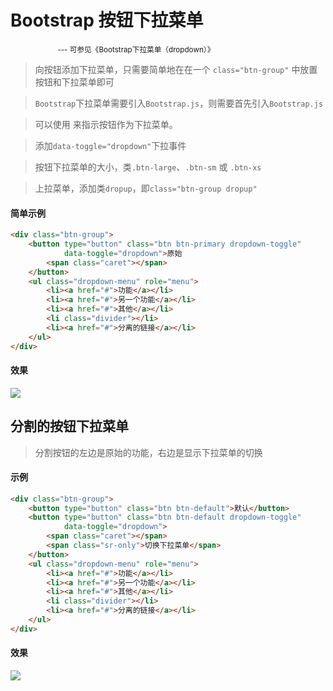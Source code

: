 # Bootstrap 按钮下拉菜单

<small>&nbsp;&nbsp;&nbsp;&nbsp;&nbsp;&nbsp;&nbsp;&nbsp;&nbsp;&nbsp;&nbsp;&nbsp;&nbsp;&nbsp;&nbsp;&nbsp;&nbsp;&nbsp;&nbsp;&nbsp;&nbsp;&nbsp;&nbsp;--- 可参见《Bootstrap下拉菜单（dropdown）》</small>

> 向按钮添加下拉菜单，只需要简单地在在一个 `class="btn-group"` 中放置按钮和下拉菜单即可

> `Bootstrap`下拉菜单需要引入`Bootstrap.js`，则需要首先引入`Bootstrap.js`

> 可以使用 <span class="caret"></span> 来指示按钮作为下拉菜单。

> 添加`data-toggle="dropdown"`下拉事件

> 按钮下拉菜单的大小，类`.btn-large`、`.btn-sm` 或 `.btn-xs`

> 上拉菜单，添加类`dropup`，即`class="btn-group dropup"`

#### 简单示例
```html
<div class="btn-group">
    <button type="button" class="btn btn-primary dropdown-toggle"
            data-toggle="dropdown">原始
        <span class="caret"></span>
    </button>
    <ul class="dropdown-menu" role="menu">
        <li><a href="#">功能</a></li>
        <li><a href="#">另一个功能</a></li>
        <li><a href="#">其他</a></li>
        <li class="divider"></li>
        <li><a href="#">分离的链接</a></li>
    </ul>
</div>
```
#### 效果
![](https://i.imgur.com/EiDhbpT.png)
<!--<img src="example_image/btn-dropdown.png" alt="按钮下拉菜单简单效果">-->

## 分割的按钮下拉菜单

> 分割按钮的左边是原始的功能，右边是显示下拉菜单的切换

#### 示例
```html
<div class="btn-group">
    <button type="button" class="btn btn-default">默认</button>
    <button type="button" class="btn btn-default dropdown-toggle"
            data-toggle="dropdown">
        <span class="caret"></span>
        <span class="sr-only">切换下拉菜单</span>
    </button>
    <ul class="dropdown-menu" role="menu">
        <li><a href="#">功能</a></li>
        <li><a href="#">另一个功能</a></li>
        <li><a href="#">其他</a></li>
        <li class="divider"></li>
        <li><a href="#">分离的链接</a></li>
    </ul>
</div>
```
#### 效果
![](https://i.imgur.com/tHHta7V.png)
<!--<img src="example_image/btn-dropdown-splid.png" alt="分割按钮的下拉菜单效果">-->